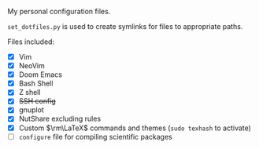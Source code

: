 My personal configuration files.

`set_dotfiles.py` is used to create symlinks for files to appropriate paths.

Files included:

- [x] Vim
- [x] NeoVim
- [x] Doom Emacs
- [x] Bash Shell
- [x] Z shell
- [x] ~~SSH config~~
- [x] gnuplot
- [x] NutShare excluding rules
- [x] Custom $\rm\LaTeX$ commands and themes (`sudo texhash` to activate)
- [ ] `configure` file for compiling scientific packages
